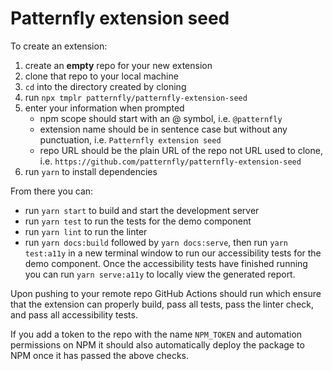 # Patternfly extension seed

To create an extension:

1. create an **empty** repo for your new extension
1. clone that repo to your local machine
1. `cd` into the directory created by cloning
1. run `npx tmplr patternfly/patternfly-extension-seed`
1. enter your information when prompted
    - npm scope should start with an @ symbol, i.e. `@patternfly`
    - extension name should be in sentence case but without any punctuation, i.e. `Patternfly extension seed`
    - repo URL should be the plain URL of the repo not URL used to clone, i.e. `https://github.com/patternfly/patternfly-extension-seed`
1. run `yarn` to install dependencies

From there you can:

- run `yarn start` to build and start the development server
- run `yarn test` to run the tests for the demo component
- run `yarn lint` to run the linter
- run `yarn docs:build` followed by `yarn docs:serve`, then run `yarn test:a11y` in a new terminal window to run our accessibility tests for the demo component. Once the accessibility tests have finished running you can run `yarn serve:a11y` to locally view the generated report.

Upon pushing to your remote repo GitHub Actions should run which ensure that the extension can properly build, pass all tests, pass the linter check, and pass all accessibility tests. 

If you add a token to the repo with the name `NPM_TOKEN` and automation permissions on NPM it should also automatically deploy the package to NPM once it has passed the above checks.